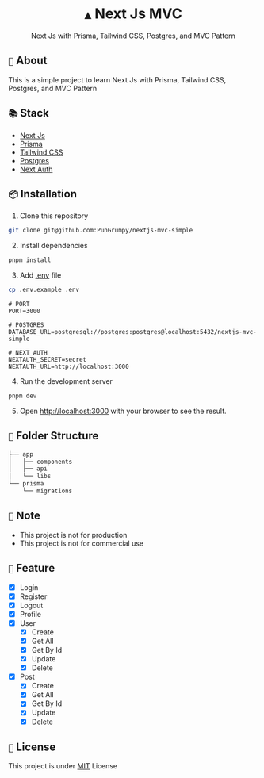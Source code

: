 <div align="center">
    <h1><code>▲</code> Next Js MVC</h1>
    <p>Next Js with Prisma, Tailwind CSS, Postgres, and MVC Pattern</p>
</div>

## `📝` About

This is a simple project to learn Next Js with Prisma, Tailwind CSS, Postgres, and MVC Pattern

## `📚` Stack

- [Next Js](https://nextjs.org/)
- [Prisma](https://www.prisma.io/)
- [Tailwind CSS](https://tailwindcss.com/)
- [Postgres](https://www.postgresql.org/)
- [Next Auth](https://next-auth.js.org/)

## `📦` Installation

1. Clone this repository

```bash
git clone git@github.com:PunGrumpy/nextjs-mvc-simple
```

2. Install dependencies

```bash
pnpm install
```

3. Add [.env](./.env.example) file

```bash
cp .env.example .env
```

```env
# PORT
PORT=3000

# POSTGRES
DATABASE_URL=postgresql://postgres:postgres@localhost:5432/nextjs-mvc-simple

# NEXT AUTH
NEXTAUTH_SECRET=secret
NEXTAUTH_URL=http://localhost:3000
```

4. Run the development server

```bash
pnpm dev
```

5. Open [http://localhost:3000](http://localhost:3000) with your browser to see the result.

## `📂` Folder Structure

```bash
├── app
│   ├── components
│   ├── api
│   └── libs
└── prisma
    └── migrations
```

## `📝` Note

- This project is not for production
- This project is not for commercial use

## `📝` Feature

- [x] Login
- [x] Register
- [x] Logout
- [x] Profile
- [x] User
  - [x] Create
  - [x] Get All
  - [x] Get By Id
  - [x] Update
  - [x] Delete
- [x] Post
  - [x] Create
  - [x] Get All
  - [x] Get By Id
  - [x] Update
  - [x] Delete

## `📝` License

This project is under [MIT](LICENSE) License

```

```
